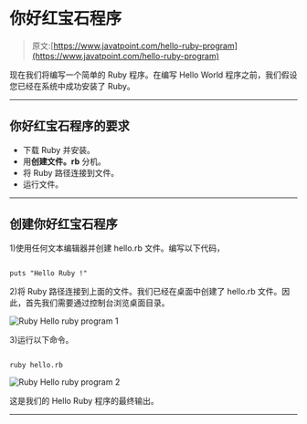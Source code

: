 # 你好红宝石程序

> 原文:[https://www.javatpoint.com/hello-ruby-program](https://www.javatpoint.com/hello-ruby-program)

现在我们将编写一个简单的 Ruby 程序。在编写 Hello World 程序之前，我们假设您已经在系统中成功安装了 Ruby。

* * *

## 你好红宝石程序的要求

*   下载 Ruby 并安装。
*   用**创建文件。rb** 分机。
*   将 Ruby 路径连接到文件。
*   运行文件。

* * *

## 创建你好红宝石程序

1)使用任何文本编辑器并创建 hello.rb 文件。编写以下代码，

```

puts "Hello Ruby !"

```

2)将 Ruby 路径连接到上面的文件。我们已经在桌面中创建了 hello.rb 文件。因此，首先我们需要通过控制台浏览桌面目录。

![Ruby Hello ruby program 1](../Images/dd515c4069ecb07a7f358dfa99e7a406.png)

3)运行以下命令。

```

ruby hello.rb

```

![Ruby Hello ruby program 2](../Images/f142fc59b7a7e91571a19d0e09bd32ba.png)

这是我们的 Hello Ruby 程序的最终输出。

* * *